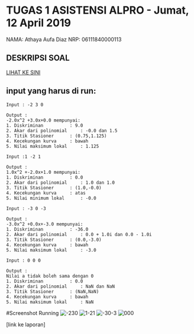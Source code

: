 # TUGAS 1 ASISTENSI ALPRO - Jumat, 12 April 2019
NAMA: Athaya Aufa Diaz
NRP: 06111840000113

## DESKRIPSI SOAL
[LIHAT KE SINI](https://github.com/asistensi-matematika/tugas1/blob/master/readme.ipynb)


## input yang harus di run:
~~~~
Input : -2 3 0

Output :
-2.0x^2 +3.0x+0.0 mempunyai: 
1. Diskriminan			: 9.0
2. Akar dari polinomial		: -0.0 dan 1.5
3. Titik Stasioner		: (0.75,1.125)
4. Kecekungan kurva		: bawah
5. Nilai maksimum lokal		: 1.125
~~~~
~~~~
Input :1 -2 1

Output :
1.0x^2 +-2.0x+1.0 mempunyai: 
1. Diskriminan			: 0.0
2. Akar dari polinomial		: 1.0 dan 1.0
3. Titik Stasioner		: (1.0,-0.0)
4. Kecekungan kurva		: atas
5. Nilai minimum lokal		: -0.0
~~~~
~~~~
Input : -3 0 -3

Output :
-3.0x^2 +0.0x+-3.0 mempunyai: 
1. Diskriminan			: -36.0
2. Akar dari polinomial		: 0.0 + 1.0i dan 0.0 - 1.0i
3. Titik Stasioner		: (0.0,-3.0)
4. Kecekungan kurva		: bawah
5. Nilai maksimum lokal		: -3.0
~~~~
~~~~
Input : 0 0 0

Output :
Nilai a tidak boleh sama dengan 0
1. Diskriminan			: 0.0
2. Akar dari polinomial		: NaN dan NaN
3. Titik Stasioner		: (NaN,NaN)
4. Kecekungan kurva		: bawah
5. Nilai maksimum lokal		: NaN
~~~~
#Screenshot Running
![-230](https://user-images.githubusercontent.com/49511885/56496014-f75e7680-6521-11e9-969c-e1bc8b2a72fc.png)
![1-21](https://user-images.githubusercontent.com/49511885/56496011-f6c5e000-6521-11e9-9c7f-8802364573fc.png)
![-30-3](https://user-images.githubusercontent.com/49511885/56496012-f6c5e000-6521-11e9-8a2d-3debc7187101.png)
![000](https://user-images.githubusercontent.com/49511885/56496002-ee6da500-6521-11e9-8e1a-267e2985c0da.png)

[link ke laporan]

